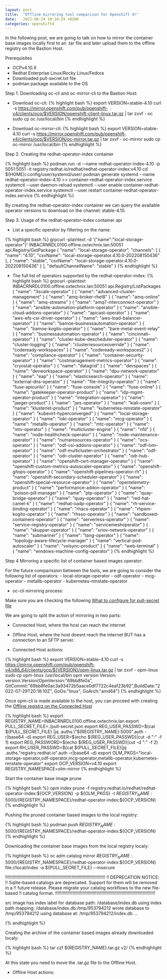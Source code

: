 ```yaml
---
layout: post
title:  "Offline mirroring tool comparison for Openshift 4!"
date:   2022-08-24 10:10:29 +0200
categories: openshift4
---
```

In the following post, we are going to talk on how to mirror the container base images locally first to an .tar file and later upload them to the offline registry on the Bastion Host.

Prerequisites

- OCPv4.10.X
- Redhat Enterprise Linux/Rocky Linux/Fedora 
- Downloaded pull-secret.txt file
- podman package available to the OS

Step 1. Downloading oc-cli and oc-mirror-cli to the Bastion Host:

- Download oc-cli:
{% highlight bash %}
export VERSION=stable-4.10
curl -s https://mirror.openshift.com/pub/openshift-v4/clients/ocp/$VERSION/openshift-client-linux.tar.gz | tar zxvf - oc
sudo cp oc /usr/local/bin
{% endhighlight %}

- Download oc-mirror-cli:
{% highlight bash %}
export VERSION=stable-4.10
curl -s https://mirror.openshift.com/pub/openshift-v4/clients/ocp/$VERSION/oc-mirror.tar.gz | tar zxvf - oc-mirror
sudo cp oc-mirror /usr/local/bin
{% endhighlight %}

Step 2. Creating the redhat-operator-index container 

{% highlight bash %}
podman run -d --name redhat-operator-index-4.10 -p 5051:5051 -it registry.redhat.io/redhat/redhat-operator-index:v4.10
cd ${HOME}/.config/user/systemd/user/
podman generate systemd --name redhat-operator-index-4.10 >> container-redhat-operator-index.service
systemctl --user daemon-reload
systemctl --user enable container-redhat-operator-index.service
systemctl --user restart container-redhat-operator-index.service
{% endhighlight %}

By creating the redhat-operator-index container we can query the available operator versions to download on the channel: stable-4.10.

Step 3. Usage of the redhat-operator-index container api

- List a specific operator by filtering on the name:

{% highlight bash %}
grpcurl -plaintext -d '{"name":"local-storage-operator"}' INBACRNRDL0100.offline.oxtechnix.lan:50051 api.Registry/GetPackage
{
  "name": "local-storage-operator",
  "channels": [
    {
      "name": "4.10",
      "csvName": "local-storage-operator.4.10.0-202208150436"
    },
    {
      "name": "stable",
      "csvName": "local-storage-operator.4.10.0-202208150436"
    }
  ],
  "defaultChannelName": "stable"
}
{% endhighlight %}

- The full list of operators supported by the redhat-operator-index:
{% highlight bash %}
grpcurl -plaintext INBACRNRDL0100.offline.oxtechnix.lan:50051 api.Registry/ListPackages
{
  "name": "3scale-operator"
}
{
  "name": "advanced-cluster-management"
}
{
  "name": "amq-broker-rhel8"
}
{
  "name": "amq-online"
}
{
  "name": "amq-streams"
}
{
  "name": "amq7-interconnect-operator"
}
{
  "name": "ansible-automation-platform-operator"
}
{
  "name": "ansible-cloud-addons-operator"
}
{
  "name": "apicast-operator"
}
{
  "name": "aws-efs-csi-driver-operator"
}
{
  "name": "aws-load-balancer-operator"
}
{
  "name": "bamoe-businessautomation-operator"
}
{
  "name": "bamoe-kogito-operator"
}
{
  "name": "bare-metal-event-relay"
}
{
  "name": "businessautomation-operator"
}
{
  "name": "cincinnati-operator"
}
{
  "name": "cluster-kube-descheduler-operator"
}
{
  "name": "cluster-logging"
}
{
  "name": "clusterresourceoverride"
}
{
  "name": "codeready-workspaces"
}
{
  "name": "codeready-workspaces2"
}
{
  "name": "compliance-operator"
}
{
  "name": "container-security-operator"
}
{
  "name": "costmanagement-metrics-operator"
}
{
  "name": "cryostat-operator"
}
{
  "name": "datagrid"
}
{
  "name": "devspaces"
}
{
  "name": "devworkspace-operator"
}
{
  "name": "dpu-network-operator"
}
{
  "name": "eap"
}
{
  "name": "elasticsearch-operator"
}
{
  "name": "external-dns-operator"
}
{
  "name": "file-integrity-operator"
}
{
  "name": "fuse-apicurito"
}
{
  "name": "fuse-console"
}
{
  "name": "fuse-online"
}
{
  "name": "gatekeeper-operator-product"
}
{
  "name": "idp-mgmt-operator-product"
}
{
  "name": "integration-operator"
}
{
  "name": "jaeger-product"
}
{
  "name": "jws-operator"
}
{
  "name": "kiali-ossm"
}
{
  "name": "klusterlet-product"
}
{
  "name": "kubernetes-nmstate-operator"
}
{
  "name": "kubevirt-hyperconverged"
}
{
  "name": "local-storage-operator"
}
{
  "name": "loki-operator"
}
{
  "name": "mcg-operator"
}
{
  "name": "metallb-operator"
}
{
  "name": "mtc-operator"
}
{
  "name": "mtv-operator"
}
{
  "name": "multicluster-engine"
}
{
  "name": "nfd"
}
{
  "name": "node-healthcheck-operator"
}
{
  "name": "node-maintenance-operator"
}
{
  "name": "numaresources-operator"
}
{
  "name": "ocs-operator"
}
{
  "name": "odf-csi-addons-operator"
}
{
  "name": "odf-lvm-operator"
}
{
  "name": "odf-multicluster-orchestrator"
}
{
  "name": "odf-operator"
}
{
  "name": "odr-cluster-operator"
}
{
  "name": "odr-hub-operator"
}
{
  "name": "openshift-cert-manager-operator"
}
{
  "name": "openshift-custom-metrics-autoscaler-operator"
}
{
  "name": "openshift-gitops-operator"
}
{
  "name": "openshift-pipelines-operator-rh"
}
{
  "name": "openshift-secondary-scheduler-operator"
}
{
  "name": "openshift-special-resource-operator"
}
{
  "name": "opentelemetry-product"
}
{
  "name": "performance-addon-operator"
}
{
  "name": "poison-pill-manager"
}
{
  "name": "ptp-operator"
}
{
  "name": "quay-bridge-operator"
}
{
  "name": "quay-operator"
}
{
  "name": "red-hat-camel-k"
}
{
  "name": "redhat-oadp-operator"
}
{
  "name": "rh-service-binding-operator"
}
{
  "name": "rhacs-operator"
}
{
  "name": "rhpam-kogito-operator"
}
{
  "name": "rhsso-operator"
}
{
  "name": "sandboxed-containers-operator"
}
{
  "name": "serverless-operator"
}
{
  "name": "service-registry-operator"
}
{
  "name": "servicemeshoperator"
}
{
  "name": "skupper-operator"
}
{
  "name": "sriov-network-operator"
}
{
  "name": "submariner"
}
{
  "name": "tang-operator"
}
{
  "name": "topology-aware-lifecycle-manager"
}
{
  "name": "vertical-pod-autoscaler"
}
{
  "name": "volsync-product"
}
{
  "name": "web-terminal"
}
{
  "name": "windows-machine-config-operator"
}
{% endhighlight %}

Step 4 Mirroring a specific list of container based images operator:

For the future comparission between the tools, we are going to consider the following list of operators:
	- local-storage-operator
	- odf-operator
	- mcg-operator
	- metallb-operator
	- kubernetes-nmstate-operator

- oc-cli mirroring process:

Make sure you are checking the following [What to configure for pull-secret file][offline-mirroring]

[offline-mirroring]: https://midu16.github.io/openshift4/2022/07/10/offline-mirroring.html

We are going to split the action of mirroring in two parts:
 - Connected Host, where the host can reach the internet 
 - Offline Host, where the host doesnt reach the internet BUT has a connection to an SFTP server.

- Connected Host actions:

{% highlight bash %}
export VERSION=stable-4.10
curl -s https://mirror.openshift.com/pub/openshift-v4/x86_64/clients/ocp/${VERSION}/opm-linux.tar.gz  | tar zxvf - opm-linux
sudo cp opm-linux /usr/local/bin
opm version
	Version: version.Version{OpmVersion:"69bb8fe0a", GitCommit:"69bb8fe0ac3a93472b5aace0df7722c4eaf23b92",BuildDate:"2022-07-29T20:18:10Z", GoOs:"linux", GoArch:"amd64"}
{% endhighlight %}

Once opm-cli is made available to the host, you can proceed with creating the [Offline registrz on the Connected Host][offline-registry]

[offline-registry]: https://midu16.github.io/openshift4/2022/07/09/offline-registry.html

{% highlight bash %}
export REGISTRY_NAME=INBACRNRDL0100.offline.oxtechnix.lan
export PULL_SECRET_FILE=./pull-secret.json
export REG_USER_PASSWD=$(cat ${PULL_SECRET_FILE} |jq .auths.\"${REGISTRY_NAME}:5000\".auth -r|base64 -d)
export REG_USER=$(echo ${REG_USER_PASSWD}|cut -d ":" -f 1)
export REG_PASSWORD=$(echo ${REG_USER_PASSWD}|cut -d ":" -f 2)
export RH_USER_PASSWD=$(cat ${PULL_SECRET_FILE}|jq .auths.\"registry.redhat.io\".auth -r|base64 -d)
export OLM_PKGS="local-storage-operator,odf-operator,mcg-operator,metallb-operator,kubernetes-nmstate-operator"
export OCP_VERSION=v4.10
export REGISTRY_NAMESPACE=olm-mirror
{% endhighlight %}

Start the container base image prune

{% highlight bash %}
opm index prune -f registry.redhat.io/redhat/redhat-operator-index:${OCP_VERSION} -p ${OLM_PKGS} -t ${REGISTRY_NAME}:5000/${REGISTRY_NAMESPACE}/redhat-operator-index:${OCP_VERSION}
{% endhighlight %}

Pushing the pruned container based images to the local registry:

{% highlight bash %}
podman push ${REGISTRY_NAME}:5000/${REGISTRY_NAMESPACE}/redhat-operator-index:${OCP_VERSION} 
{% endhighlight %}

Downloading the container base images from the local registry localy:

{% highlight bash %}
oc adm catalog mirror ${REGISTRY_NAME}:5000/${REGISTRY_NAMESPACE}/redhat-operator-index:${OCP_VERSION} file://local/index -a ${PULL_SECRET_FILE} --insecure

!!!!!!!!!!!!!!!!!!!!!!!!!!!!!!!!!!!!!!!!!!!!!!!!!!!!!!!!!!!!!!!!!!!!!!!!!!!!!!!!
!! DEPRECATION NOTICE:
!!   Sqlite-based catalogs are deprecated. Support for them will be removed in a
!!   future release. Please migrate your catalog workflows to the new file-based
!!   catalog format.
!!!!!!!!!!!!!!!!!!!!!!!!!!!!!!!!!!!!!!!!!!!!!!!!!!!!!!!!!!!!!!!!!!!!!!!!!!!!!!!!

src image has index label for database path: /database/index.db
using index path mapping: /database/index.db:/tmp/953794212
wrote database to /tmp/953794212
using database at: /tmp/953794212/index.db
...

{% endhighlight %}

Creating the archive of the container based images already downloaded localy:

{% highlight bash %}
tar czf ${REGISTRY_NAME}.tar.gz v2/
{% endhighlight %}

At this state you need to move the .tar.gz file to the Offline Host.

- Offline Host actions:

